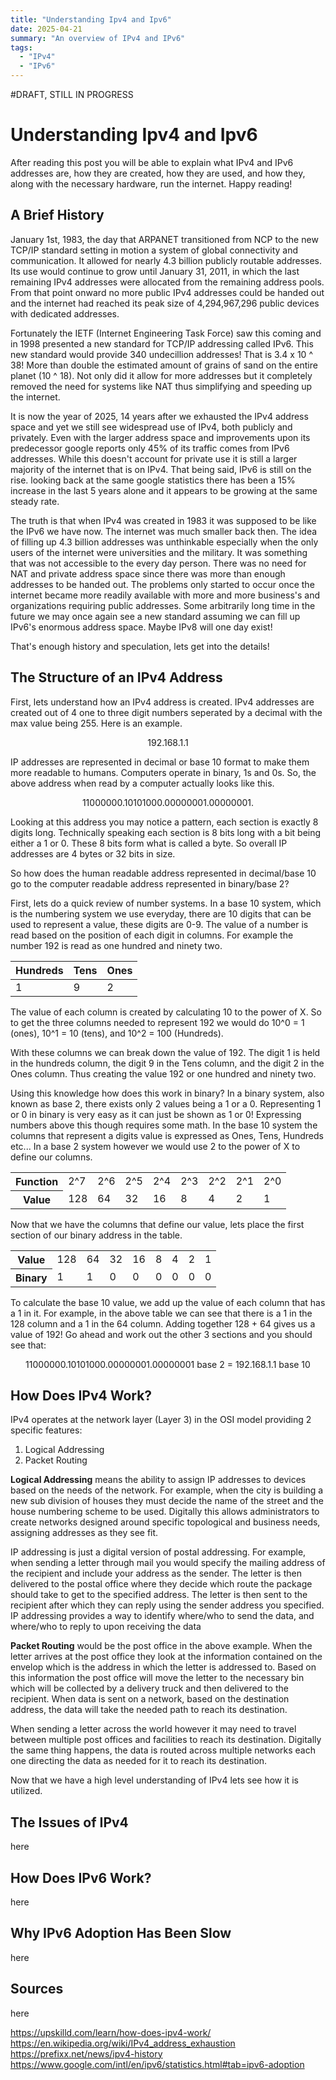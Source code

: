 ```yaml
---
title: "Understanding Ipv4 and Ipv6"
date: 2025-04-21
summary: "An overview of IPv4 and IPv6"
tags:
  - "IPv4"
  - "IPv6"
---
```

#DRAFT, STILL IN PROGRESS

# Understanding Ipv4 and Ipv6
After reading this post you will be able to explain what IPv4 and IPv6 addresses are, how they are created, how they are used, and how they, along with the necessary hardware, run the internet. Happy reading!

## A Brief History

January 1st, 1983, the day that ARPANET transitioned from NCP to the new TCP/IP standard setting in motion a system of global connectivity and communication. It allowed for nearly 4.3 billion publicly routable addresses. Its use would continue to grow until January 31, 2011, in which the last remaining IPv4 addresses were allocated from the remaining address pools. From that point onward no more public IPv4 addresses could be handed out and the internet had reached its peak size of 4,294,967,296 public devices with dedicated addresses. 

Fortunately the IETF (Internet Engineering Task Force) saw this coming and in 1998 presented a new standard for TCP/IP addressing called IPv6. This new standard would provide 340 undecillion addresses! That is 3.4 x 10 ^ 38! More than double the estimated amount of grains of sand on the entire planet (10 ^ 18). Not only did it allow for more addresses but it completely removed the need for systems like NAT thus simplifying and speeding up the internet. 

It is now the year of 2025, 14 years after we exhausted the IPv4 address space and yet we still see widespread use of IPv4, both publicly and privately. Even with the larger address space and improvements upon its predecessor google reports only 45% of its traffic comes from IPv6 addresses. While this doesn't account for private use it is still a larger majority of the internet that is on IPv4. That being said, IPv6 is still on the rise. looking back at the same google statistics there has been a 15% increase in the last 5 years alone and it appears to be growing at the same steady rate. 

The truth is that when IPv4 was created in 1983 it was supposed to be like the IPv6 we have now. The internet was much smaller back then. The idea of filling up 4.3 billion addresses was unthinkable especially when the only users of the internet were universities and the military. It was something that was not accessible to the every day person. There was no need for NAT and private address space since there was more than enough addresses to be handed out. The problems only started to occur once the internet became more readily available with more and more business's and organizations requiring public addresses. Some arbitrarily long time in the future we may once again see a new standard assuming we can fill up IPv6's enormous address space. Maybe IPv8 will one day exist!

That's enough history and speculation, lets get into the details!

## The Structure of an IPv4 Address

First, lets understand how an IPv4 address is created. IPv4 addresses are created out of 4 one to three digit numbers seperated by a decimal with the max value being 255. Here is an example.

<center>
  
192.168.1.1

</center>

IP addresses are represented in decimal or base 10 format to make them more readable to humans. Computers operate in binary, 1s and 0s. So, the above address when read by a computer actually looks like this.

<center>
  
11000000.10101000.00000001.00000001.

</center>

Looking at this address you may notice a pattern, each section is exactly 8 digits long. Technically speaking each section is 8 bits long with a bit being either a 1 or 0. These 8 bits form what is called a byte. So overall IP addresses are 4 bytes or 32 bits in size. 

So how does the human readable address represented in decimal/base 10 go to the computer readable address represented in binary/base 2? 

First, lets do a quick review of number systems. In a base 10 system, which is the numbering system we use everyday, there are 10 digits that can be used to represent a value, these digits are 0-9. The value of a number is read based on the position of each digit in columns. For example the number 192 is read as one hundred and ninety two.

<center>

|Hundreds|Tens|Ones
|-|-|-|
|1|9|2|

</center>

The value of each column is created by calculating 10 to the power of X. So to get the three columns needed to represent 192 we would do 10^0 = 1 (ones), 10^1 = 10 (tens), and 10^2 = 100 (Hundreds).

With these columns we can break down the value of 192. The digit 1 is held in the hundreds column, the digit 9 in the Tens column, and the digit 2 in the Ones column. Thus creating the value 192 or one hundred and ninety two.

Using this knowledge how does this work in binary? In a binary system, also known as base 2, there exists only 2 values being a 1 or a 0. Representing 1 or 0 in binary is very easy as it can just be shown as 1 or 0! Expressing numbers above this though requires some math. In the base 10 system the columns that represent a digits value is expressed as Ones, Tens, Hundreds etc... In a base 2 system however we would use 2 to the power of X to define our columns.
<center>
<table>
  <tr>
    <th>Function</th>
    <td>2^7</td>
    <td>2^6</td>
    <td>2^5</td>
    <td>2^4</td>
    <td>2^3</td>
    <td>2^2</td>
    <td>2^1</td>
    <td>2^0</td>
  </tr>
  <tr>
    <th>Value</th>
    <td>128</td>
    <td>64</td>
    <td>32</td>
    <td>16</td>
    <td>8</td>
    <td>4</td>
    <td>2</td>
    <td>1</td>
  </tr>
</table>
</center>

Now that we have the columns that define our value, lets place the first section of our binary address in the table.

<center>
<table>
  <tr>
    <th>Value</th>
    <td>128</td>
    <td>64</td>
    <td>32</td>
    <td>16</td>
    <td>8</td>
    <td>4</td>
    <td>2</td>
    <td>1</td>
  </tr>
    <tr>
    <th>Binary</th>
    <td>1</td>
    <td>1</td>
    <td>0</td>
    <td>0</td>
    <td>0</td>
    <td>0</td>
    <td>0</td>
    <td>0</td>
  </tr>
</table>
</center>

To calculate the base 10 value, we add up the value of each column that has a 1 in it. For example, in the above table we can see that there is a 1 in the 128 column and a 1 in the 64 column. Adding together 128 + 64 gives us a value of 192! Go ahead and work out the other 3 sections and you should see that:

<center>
  
11000000.10101000.00000001.00000001 base 2 = 192.168.1.1 base 10

</center>



## How Does IPv4 Work?

IPv4 operates at the network layer (Layer 3) in the OSI model providing 2 specific features: 
1. Logical Addressing
2. Packet Routing

**Logical Addressing** means the ability to assign IP addresses to devices based on the needs of the network. For example, when the city is building a new sub division of houses they must decide the name of the street and the house numbering scheme to be used. Digitally this allows administrators to create networks designed around specific topological and business needs, assigning addresses as they see fit.

IP addressing is just a digital version of postal addressing. For example, when sending a letter through mail you would specify the mailing address of the recipient and include your address as the sender. The letter is then delivered to the postal office where they decide which route the package should take to get to the specified address. The letter is then sent to the recipient after which they can reply using the sender address you specified. IP addressing provides a way to identify where/who to send the data, and where/who to reply to upon receiving the data

**Packet Routing** would be the post office in the above example. When the letter arrives at the post office they look at the information contained on the envelop which is the address in which the letter is addressed to. Based on this information the post office will move the letter to the necessary bin which will be collected by a delivery truck and then delivered to the recipient. When data is sent on a network, based on the destination address, the data will take the needed path to reach its destination. 

When sending a letter across the world however it may need to travel between multiple post offices and facilities to reach its destination. Digitally the same thing happens, the data is routed across multiple networks each one directing the data as needed for it to reach its destination.

Now that we have a high level understanding of IPv4 lets see how it is utilized.



## The Issues of IPv4
here

## How Does IPv6 Work?
here

## Why IPv6 Adoption Has Been Slow
here

## Sources
here

https://upskilld.com/learn/how-does-ipv4-work/
https://en.wikipedia.org/wiki/IPv4_address_exhaustion
https://prefixx.net/news/ipv4-history
https://www.google.com/intl/en/ipv6/statistics.html#tab=ipv6-adoption


